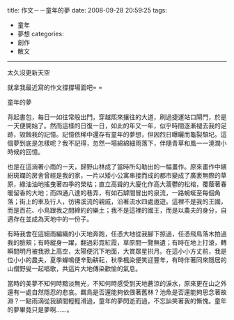 title: 作文－－童年的夢
date: 2008-09-28 20:59:25
tags:
- 童年
- 夢想
categories:
- 創作
- 散文
---

太久沒更新天空

就拿我最近寫的作文撐撐場面吧= =

<!-- more -->

童年的夢

背起書包，每日一如往常般出門，穿越熙來攘往的大道，刷過捷運站口閘門，於是一天便開始了。然而這樣的日復一日，如此的年又一年，似乎時間逐漸褪去我的足跡，毀蝕我的記憶。記憶依稀中還存有童年的夢想，但因烈日曝曬而龜裂頹圮。這個夢到底是怎樣呢？我不記得，忽然一場綿綿細雨落下，伴隨青草和風一一澆潤小時候的回憶。

也是在這淌著小雨的一天，歸野山林成了當時所勾勒出的一幅畫作。原來畫作中繽紛斑斕的房舍曾經是我的家，一片以矮小公寓串接而成的都市變成了廣袤無際的草原，綠油油地搖曳著四季的榮枯；直立高聳的大廈化作高大蓊鬱的松榕，覆蔭著春暖留香的大地；而四通八達的巷弄，有如石罅間冒出的泉流，一路蜿蜒至每個角落；街上的車及行人，彷彿溪流的親戚，沿著流水四處遨遊。這裡不是我的王國，而是百花、小鳥跟我之間締約的樂土；我不是這裡的國王，而是以農夫的身分，自適存在並成為天地中的一份子。

有時我會在這細雨編織的小天地奔跑，任憑大地從我腳下掠過，任憑飛鳥落木拍過我的臉頰；有時縱身一躍，翻過彩霓紅霞，草原間一覽無遺；有時在地上打滾，轉瞬間明月被我掀上高空，太陽便沉下地面，大賞眾星拱月。在這小小方丈前，我是位小小的農夫，夏季蟬鳴便辛勤耕耘，秋季楓染便笑迎豐年，有時伴著同來隱居的山僧野叟一起唱歌，共這片大地傳染歡愉的氣息。

當時的美夢不知何時黯淡無光，不知何時感受到天地蒼涼的淚水，原來更在山之外還有一處自然隱忍的悲哀。羈鳥是否還能夠依偎著舊林？池魚是否還能夠思念著故淵？一點雨滴從我額間輕輕滑過，童年的夢閃逝而過，不忘訕笑著我的慚愧。童年的夢畢竟只是夢啊……。